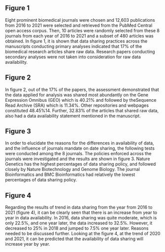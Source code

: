 ## Figure 1
Eight prominent biomedical journals were chosen and 12,603 publications from 2016 to 2021 were selected and retrieved from the PubMed Central open access corpus. Then, 10 articles were randomly selected from these 8 journals from each year of 2016 to 2021 and a subset of 480 articles was obtained. In figure 1, it is shown that data sharing practices across the manuscripts conducting primary analyses indicated that 17% of the biomedical research articles share raw data. Research papers conducting secondary analyses were not taken into consideration for raw data availability. 
## Figure 2 
In figure 2, out of the 17% of the papers, the assessment demonstrated that the data applied for analysis was shared most abundantly on the Gene Expression Omnibus (GEO) which is 40.21% and followed by theSequence Read Archive (SRA) which is 11.34%. Other repositories and webpages constituted 48.45%14. Further, 32.83% of the articles that shared raw data, also had a data availability statement mentioned in the manuscript.
## Figure 3
In order to elucidate the reasons for the differences in availability of data, and the influence of journals mandate on date sharing, the following tests were conducted among the 8 journals. The policies enforced across the journals were investigated and the results are shown in figure 3. Nature Genetics has the highest percentages of data sharing policy, and followed closely
 by Nature Biotechnology and Genome Biology. The journal Bioinformatics and BMC Bioinformatics had relatively the lowest percentages of data sharing policy. 
## Figure 4
Regarding the results of trend in data sharing from the year from 2016 to 2021 (figure 4), it can be clearly seen that there is an increase from year to year in data availability. 
In 2016, data sharing was quite moderate, which is only 22.5%, and one year later, the data increased to 32.5%. However, it decreased to 25% in 2018 and jumped to 7.5% one year later. Reasons needed to be discussed further. Looking at the figure 4, at the trend of 2020 and 2021, it can be predicted that the availability of data sharing will increase year by year. 
